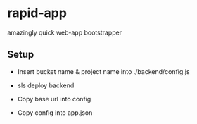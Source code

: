 # rapid-app
amazingly quick web-app bootstrapper

## Setup

- Insert bucket name & project name into ./backend/config.js
- sls deploy backend

- Copy base url into config
- Copy config into app.json